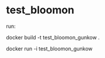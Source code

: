 # test_bloomon


run:

 docker build -t test_bloomon_gunkow .
 
 docker run  -i test_bloomon_gunkow

 
